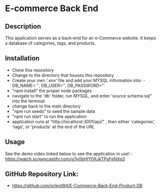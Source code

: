 # E-commerce Back End

## Description
This application serves as a back-end for an e-Commerce website. It keeps a database of categories, tags, and products.

## Installation
- Clone this repository
- Change to the directory that houses this repository
- Create your own '.env' file and add your MYSQL information into: - DB_NAME= '', DB_USER='', DB_PASSWORD=''
- "npm install" the proper node packages
- navigate to the 'db' folder, run MYSQL, and enter 'source schema.sql" into the terminal
- change back to the main directory
- "npm run seeds" to seed the sample data
- "npm run start" to run the application
- application runs at "http://localhost:3001/api/" , then either 'categories', 'tags', or 'products' at the end of the URL

## Usage
See the demo video linked below to see the application in use!
-https://watch.screencastify.com/v/1y0bHlY0XJkTPgFeNXq3

## GitHub Repository Link:
- https://github.com/srlevit94/E-Commerce-Back-End-Product-DB
